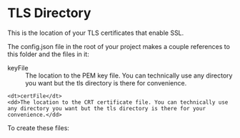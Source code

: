 # TLS Directory #

This is the location of your TLS certificates that enable SSL.

The config.json file in the root of your project makes a couple references to this folder and the files in it:

<dl>
	<dt>keyFile</dt>
	<dd>The location to the PEM key file. You can technically use any directory you want but the tls directory is there for convenience.</dd>

	<dt>certFile</dt>
	<dd>The location to the CRT certificate file. You can technically use any directory you want but the tls directory is there for your convenience.</dd>
</dl>

To create these files:
